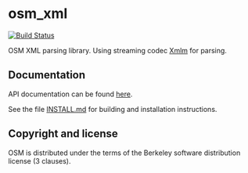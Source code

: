 osm_xml
=======

[![Build Status](https://travis-ci.org/aluuu/osm_xml.svg?branch=master)](https://travis-ci.org/aluuu/osm_xml)

OSM XML parsing library. Using streaming codec [Xmlm](http://erratique.ch/software/xmlm) for parsing.

Documentation
-------------

API documentation can be found [here](http://aluuu.husa.su/osm_xml/).

See the file [INSTALL.md](INSTALL.md) for building and installation
instructions.

Copyright and license
---------------------

OSM is distributed under the terms of the Berkeley software distribution
license (3 clauses).
